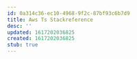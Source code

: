 ```yaml
---
id: 0a314c36-ec10-4968-9f2c-87bf93c6b7d9
title: Aws Ts Stackreference
desc: ''
updated: 1617202036825
created: 1617202036825
stub: true
---
```



